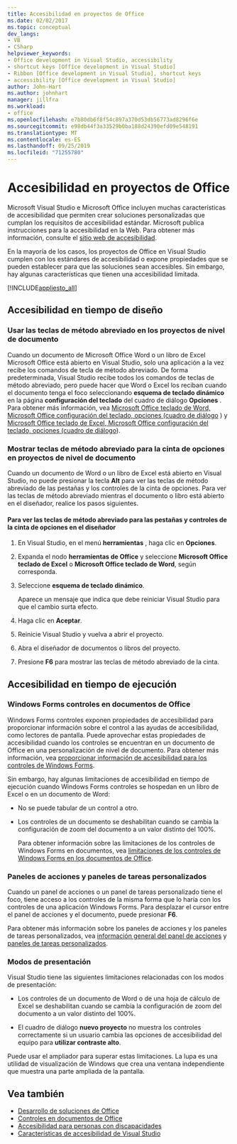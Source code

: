 ```yaml
---
title: Accesibilidad en proyectos de Office
ms.date: 02/02/2017
ms.topic: conceptual
dev_langs:
- VB
- CSharp
helpviewer_keywords:
- Office development in Visual Studio, accessibility
- shortcut keys [Office development in Visual Studio]
- Ribbon [Office development in Visual Studio], shortcut keys
- accessibility [Office development in Visual Studio]
author: John-Hart
ms.author: johnhart
manager: jillfra
ms.workload:
- office
ms.openlocfilehash: e7b80db6f8f54c897a370d53db56773ad8296f6e
ms.sourcegitcommit: e98db44f3a33529b0ba188d24390efd09e548191
ms.translationtype: MT
ms.contentlocale: es-ES
ms.lasthandoff: 09/25/2019
ms.locfileid: "71255780"
---
```

# <a name="accessibility-in-office-projects"></a>Accesibilidad en proyectos de Office

Microsoft Visual Studio e Microsoft Office incluyen muchas características de accesibilidad que permiten crear soluciones personalizadas que cumplan los requisitos de accesibilidad estándar. Microsoft publica instrucciones para la accesibilidad en la Web. Para obtener más información, consulte el [sitio web de accesibilidad](http://go.microsoft.com/fwlink/?LinkID=37113).

En la mayoría de los casos, los proyectos de Office en Visual Studio cumplen con los estándares de accesibilidad o expone propiedades que se pueden establecer para que las soluciones sean accesibles. Sin embargo, hay algunas características que tienen una accesibilidad limitada.

[!INCLUDE[appliesto_all](../vsto/includes/appliesto-all-md.md)]

## <a name="accessibility-at-design-time"></a>Accesibilidad en tiempo de diseño

### <a name="use-shortcut-keys-in-document-level-projects"></a>Usar las teclas de método abreviado en los proyectos de nivel de documento
 Cuando un documento de Microsoft Office Word o un libro de Excel Microsoft Office está abierto en Visual Studio, solo una aplicación a la vez recibe los comandos de tecla de método abreviado. De forma predeterminada, Visual Studio recibe todos los comandos de teclas de método abreviado, pero puede hacer que Word o Excel los reciban cuando el documento tenga el foco seleccionando **esquema de teclado dinámico** en la página **configuración del teclado** del cuadro de diálogo **Opciones** . Para obtener más información, vea [Microsoft Office teclado de Word, Microsoft Office configuración del teclado, opciones (cuadro de diálogo](../vsto/microsoft-office-word-keyboard-microsoft-office-keyboard-settings-options-dialog-box.md) ) y [Microsoft Office teclado de Excel, Microsoft Office configuración del teclado, opciones (cuadro de diálogo](../vsto/microsoft-office-excel-keyboard-microsoft-office-keyboard-settings-options-dialog-box.md)).

### <a name="display-shortcut-keys-for-the-ribbon-in-document-level-projects"></a>Mostrar teclas de método abreviado para la cinta de opciones en proyectos de nivel de documento
 Cuando un documento de Word o un libro de Excel está abierto en Visual Studio, no puede presionar la tecla **Alt** para ver las teclas de método abreviado de las pestañas y los controles de la cinta de opciones. Para ver las teclas de método abreviado mientras el documento o libro está abierto en el diseñador, realice los pasos siguientes.

#### <a name="to-view-shortcut-keys-for-ribbon-tabs-and-controls-in-the-designer"></a>Para ver las teclas de método abreviado para las pestañas y controles de la cinta de opciones en el diseñador

1. En Visual Studio, en el menú **herramientas** , haga clic en **Opciones**.

2. Expanda el nodo **herramientas de Office** y seleccione **Microsoft Office teclado de Excel** o **Microsoft Office teclado de Word**, según corresponda.

3. Seleccione **esquema de teclado dinámico**.

     Aparece un mensaje que indica que debe reiniciar Visual Studio para que el cambio surta efecto.

4. Haga clic en **Aceptar**.

5. Reinicie Visual Studio y vuelva a abrir el proyecto.

6. Abra el diseñador de documentos o libros del proyecto.

7. Presione **F6** para mostrar las teclas de método abreviado de la cinta.

## <a name="accessibility-at-run-time"></a>Accesibilidad en tiempo de ejecución

### <a name="windows-forms-controls-on-office-documents"></a>Windows Forms controles en documentos de Office
 Windows Forms controles exponen propiedades de accesibilidad para proporcionar información sobre el control a las ayudas de accesibilidad, como lectores de pantalla. Puede aprovechar estas propiedades de accesibilidad cuando los controles se encuentran en un documento de Office en una personalización de nivel de documento. Para obtener más información, vea [proporcionar información de accesibilidad para los controles de Windows Forms](/dotnet/framework/winforms/controls/providing-accessibility-information-for-controls-on-a-windows-form).

 Sin embargo, hay algunas limitaciones de accesibilidad en tiempo de ejecución cuando Windows Forms controles se hospedan en un libro de Excel o en un documento de Word:

- No se puede tabular de un control a otro.

- Los controles de un documento se deshabilitan cuando se cambia la configuración de zoom del documento a un valor distinto del 100%.

  Para obtener información sobre las limitaciones de los controles de Windows Forms en documentos, vea [limitaciones de los controles de Windows Forms en los documentos de Office](../vsto/limitations-of-windows-forms-controls-on-office-documents.md).

### <a name="actions-panes-and-custom-task-panes"></a>Paneles de acciones y paneles de tareas personalizados
 Cuando un panel de acciones o un panel de tareas personalizado tiene el foco, tiene acceso a los controles de la misma forma que lo haría con los controles de una aplicación Windows Forms. Para desplazar el cursor entre el panel de acciones y el documento, puede presionar **F6**.

 Para obtener más información sobre los paneles de acciones y los paneles de tareas personalizados, vea [información general del panel de acciones](../vsto/actions-pane-overview.md) y [paneles de tareas personalizados](../vsto/custom-task-panes.md).

### <a name="display-modes"></a>Modos de presentación

Visual Studio tiene las siguientes limitaciones relacionadas con los modos de presentación:

- Los controles de un documento de Word o de una hoja de cálculo de Excel se deshabilitan cuando se cambia la configuración de zoom del documento a un valor distinto del 100%.

- El cuadro de diálogo **nuevo proyecto** no muestra los controles correctamente si un usuario cambia las opciones de accesibilidad del equipo para **utilizar contraste alto**.

Puede usar el ampliador para superar estas limitaciones. La lupa es una utilidad de visualización de Windows que crea una ventana independiente que muestra una parte ampliada de la pantalla.

## <a name="see-also"></a>Vea también

- [Desarrollo de soluciones de Office](../vsto/developing-office-solutions.md)
- [Controles en documentos de Office](../vsto/controls-on-office-documents.md)
- [Accesibilidad para personas con discapacidades](../ide/reference/accessibility-for-people-with-disabilities.md)
- [Características de accesibilidad de Visual Studio](../ide/reference/accessibility-features-of-visual-studio.md)